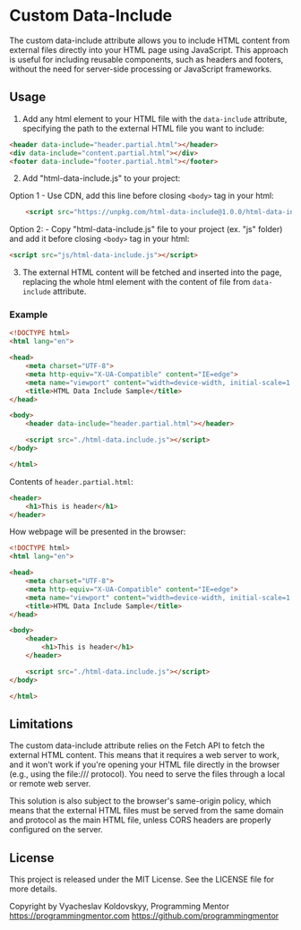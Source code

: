 # Custom Data-Include

The custom data-include attribute allows you to include HTML content from external files directly into your HTML page using JavaScript. This approach is useful for including reusable components, such as headers and footers, without the need for server-side processing or JavaScript frameworks.

## Usage

1. Add any html element to your HTML file with the `data-include` attribute, specifying the path to the external HTML file you want to include:

```html
<header data-include="header.partial.html"></header>
<div data-include="content.partial.html"></div>
<footer data-include="footer.partial.html"></footer>
```

2. Add "html-data-include.js" to your project:

Option 1 - Use CDN, add this line before closing `<body>` tag in your html:
```html
    <script src="https://unpkg.com/html-data-include@1.0.0/html-data-include.js"></script>
```

Option 2: - Copy "html-data-include.js" file to your project (ex. "js" folder) and add it before closing `<body>` tag in your html:
```html
<script src="js/html-data-include.js"></script>
```

3. The external HTML content will be fetched and inserted into the page, replacing the whole html element with the content of file from `data-include` attribute.

### Example

```html
<!DOCTYPE html>
<html lang="en">

<head>
    <meta charset="UTF-8">
    <meta http-equiv="X-UA-Compatible" content="IE=edge">
    <meta name="viewport" content="width=device-width, initial-scale=1.0">
    <title>HTML Data Include Sample</title>
</head>

<body>
    <header data-include="header.partial.html"></header>

    <script src="./html-data.include.js"></script>
</body>

</html>
```

Contents of `header.partial.html`:

```html
<header>
    <h1>This is header</h1>
</header>
```

How webpage will be presented in the browser:

```html
<!DOCTYPE html>
<html lang="en">

<head>
    <meta charset="UTF-8">
    <meta http-equiv="X-UA-Compatible" content="IE=edge">
    <meta name="viewport" content="width=device-width, initial-scale=1.0">
    <title>HTML Data Include Sample</title>
</head>

<body>
    <header>
        <h1>This is header</h1>
    </header>

    <script src="./html-data.include.js"></script>
</body>

</html>
```

## Limitations

The custom data-include attribute relies on the Fetch API to fetch the external HTML content. This means that it requires a web server to work, and it won't work if you're opening your HTML file directly in the browser (e.g., using the file:/// protocol). You need to serve the files through a local or remote web server.

This solution is also subject to the browser's same-origin policy, which means that the external HTML files must be served from the same domain and protocol as the main HTML file, unless CORS headers are properly configured on the server.

## License
This project is released under the MIT License. See the LICENSE file for more details.

Copyright by Vyacheslav Koldovskyy, Programming Mentor
https://programmingmentor.com
https://github.com/programmingmentor

